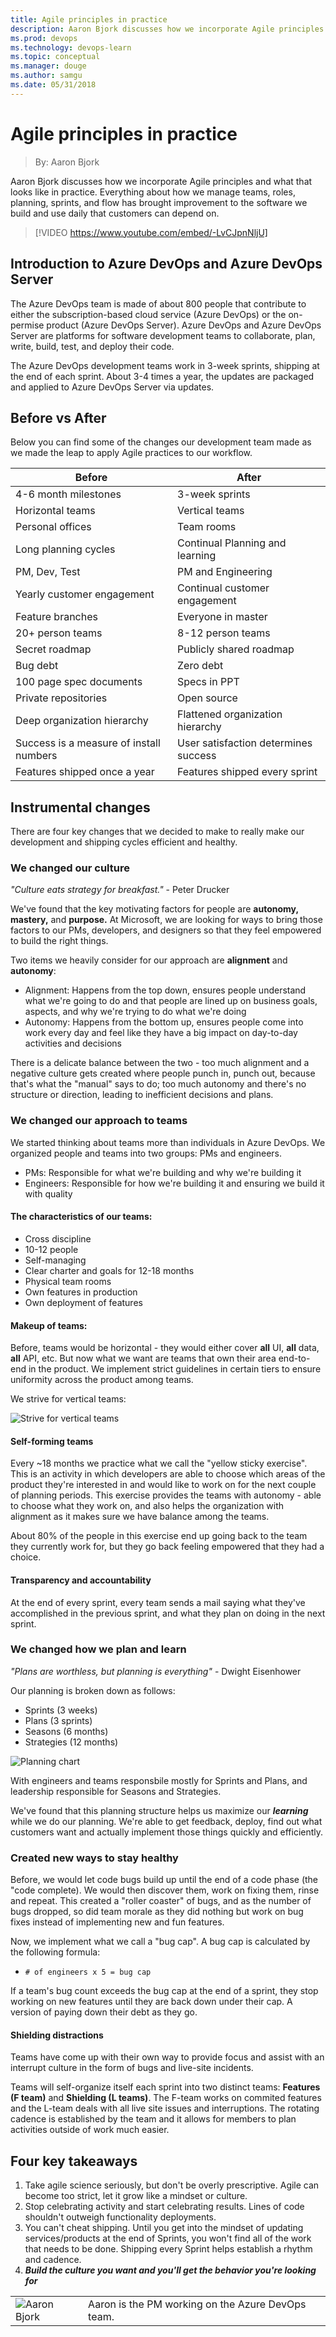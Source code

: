 ```yaml
---
title: Agile principles in practice
description: Aaron Bjork discusses how we incorporate Agile principles and what that looks like in practice. Managing teams, roles, planning, sprints, and flows to build software.
ms.prod: devops
ms.technology: devops-learn
ms.topic: conceptual
ms.manager: douge
ms.author: samgu
ms.date: 05/31/2018
---
```


# Agile principles in practice

> By: Aaron Bjork

Aaron Bjork discusses how we incorporate Agile principles and what that looks like in practice. Everything about how we manage teams, roles, planning, sprints, and flow has brought improvement to the software we build and use daily that customers can depend on.

> [!VIDEO https://www.youtube.com/embed/-LvCJpnNljU]

## Introduction to Azure DevOps and Azure DevOps Server

The Azure DevOps team is made of about 800 people that contribute to either the subscription-based cloud service (Azure DevOps) or the on-permise product (Azure DevOps Server). Azure DevOps and Azure DevOps Server are platforms for software development teams to collaborate, plan, write, build, test, and deploy their code.

The Azure DevOps development teams work in 3-week sprints, shipping at the end of each sprint. About 3-4 times a year, the updates are packaged and applied to Azure DevOps Server via updates.

## Before vs After

Below you can find some of the changes our development team made as we made the leap to apply Agile practices to our workflow.

| Before                                  | After                                |
| --------------------------------------- | ------------------------------------ |
| 4-6 month milestones                    | 3-week sprints                       |
| Horizontal teams                        | Vertical teams                       |
| Personal offices                        | Team rooms                           |
| Long planning cycles                    | Continual Planning and learning      |
| PM, Dev, Test                           | PM and Engineering                   |
| Yearly customer engagement              | Continual customer engagement        |
| Feature branches                        | Everyone in master                   |
| 20+ person teams                        | 8-12 person teams                    |
| Secret roadmap                          | Publicly shared roadmap              |
| Bug debt                                | Zero debt                            |
| 100 page spec documents                 | Specs in PPT                         |
| Private repositories                    | Open source                          |
| Deep organization hierarchy             | Flattened organization hierarchy     |
| Success is a measure of install numbers | User satisfaction determines success |
| Features shipped once a year            | Features shipped every sprint        |

## Instrumental changes

There are four key changes that we decided to make to really make our development and shipping cycles efficient and healthy.

### We changed our **culture**

_"Culture eats strategy for breakfast."_ - Peter Drucker

We've found that the key motivating factors for people are **autonomy, mastery,** and **purpose.** At Microsoft, we are looking for ways to bring those factors to our PMs, developers, and designers so that they feel empowered to build the right things.

Two items we heavily consider for our approach are **alignment** and **autonomy**:

- Alignment: Happens from the top down, ensures people understand what we're going to do and that people are lined up on business goals, aspects, and why we're trying to do what we're doing
- Autonomy: Happens from the bottom up, ensures people come into work every day and feel like they have a big impact on day-to-day activities and decisions

There is a delicate balance between the two - too much alignment and a negative culture gets created where people punch in, punch out, because that's what the "manual" says to do; too much autonomy and there's no structure or direction, leading to inefficient decisions and plans.

### We changed our approach to **teams**

We started thinking about teams more than individuals in Azure DevOps. We organized people and teams into two groups: PMs and engineers.

- PMs: Responsible for what we're building and why we're building it
- Engineers: Responsible for how we're building it and ensuring we build it with quality

#### The characteristics of our teams:

- Cross discipline
- 10-12 people
- Self-managing
- Clear charter and goals for 12-18 months
- Physical team rooms
- Own features in production
- Own deployment of features

#### Makeup of teams:

Before, teams would be horizontal - they would either cover **all** UI, **all** data, **all** API, etc. But now what we want are teams that own their area end-to-end in the product. We implement strict guidelines in certain tiers to ensure uniformity across the product among teams.

We strive for vertical teams:

![Strive for vertical teams](_img/vertical-teams.png)

#### Self-forming teams

Every ~18 months we practice what we call the "yellow sticky exercise". This is an activity in which developers are able to choose which areas of the product they're interested in and would like to work on for the next couple of planning periods. This exercise provides the teams with autonomy - able to choose what they work on, and also helps the organization with alignment as it makes sure we have balance among the teams.

About 80% of the people in this exercise end up going back to the team they currently work for, but they go back feeling empowered that they had a choice.

#### Transparency and accountability

At the end of every sprint, every team sends a mail saying what they've accomplished in the previous sprint, and what they plan on doing in the next sprint.

### We changed how we **plan** and **learn**

_"Plans are worthless, but planning is everything"_ - Dwight Eisenhower

Our planning is broken down as follows:

- Sprints (3 weeks)
- Plans (3 sprints)
- Seasons (6 months)
- Strategies (12 months)

![Planning chart](_img/planning.png)

With engineers and teams responsbile mostly for Sprints and Plans, and leadership responsible for Seasons and Strategies.

We've found that this planning structure helps us maximize our **_learning_** while we do our planning. We're able to get feedback, deploy, find out what customers want and actually implement those things quickly and efficiently.

### Created new ways to **stay healthy**

Before, we would let code bugs build up until the end of a code phase (the "code complete). We would then discover them, work on fixing them, rinse and repeat. This created a "roller coaster" of bugs, and as the number of bugs dropped, so did team morale as they did nothing but work on bug fixes instead of implementing new and fun features.

Now, we implement what we call a "bug cap". A bug cap is calculated by the following formula:

- `# of engineers x 5 = bug cap`

If a team's bug count exceeds the bug cap at the end of a sprint, they stop working on new features until they are back down under their cap. A version of paying down their debt as they go.

#### Shielding distractions

Teams have come up with their own way to provide focus and assist with an interrupt culture in the form of bugs and live-site incidents.

Teams will self-organize itself each sprint into two distinct teams: **Features (F team)** and **Shielding (L teams)**. The F-team works on commited features and the L-team deals with all live site issues and interruptions. The rotating cadence is established by the team and it allows for members to plan activities outside of work much easier.

## Four key takeaways

1. Take agile science seriously, but don't be overly prescriptive. Agile can become too strict, let it grow like a mindset or culture.
2. Stop celebrating activity and start celebrating results. Lines of code shouldn't outweigh functionality deployments.
3. You can't cheat shipping. Until you get into the mindset of updating services/products at the end of Sprints, you won't find all of the work that needs to be done. Shipping every Sprint helps establish a rhythm and cadence.
4. **_Build the culture you want and you'll get the behavior you're looking for_**

|                                         |                                                   |
| --------------------------------------- | ------------------------------------------------- |
| ![Aaron Bjork](../_img/aaron-bjork.png) | Aaron is the PM working on the Azure DevOps team. |
